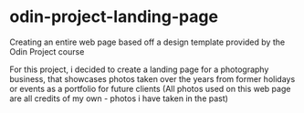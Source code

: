 # odin-project-landing-page
Creating an entire web page based off a design template provided by the Odin Project course 

For this project, i decided to create a landing page for a photography business, that showcases photos taken over the years from former holidays or events as a portfolio for future clients (All photos used on this web page are all credits of my own - photos i have taken in the past) 
